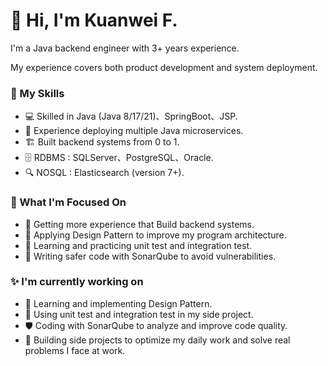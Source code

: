 # 👋 Hi, I'm Kuanwei F.

I'm a Java backend engineer with 3+ years experience.

My experience covers both product development and system deployment.

### 🔧 My Skills

- 💻 Skilled in Java (Java 8/17/21)、SpringBoot、JSP.
- 🧩 Experience deploying multiple Java microservices.
- 🏗️ Built backend systems from 0 to 1.
- 🗄️ RDBMS : SQLServer、PostgreSQL、Oracle.
- 🔍 NOSQL : Elasticsearch (version 7+).

### 🧠 What I'm Focused On

- 🚀 Getting more experience that Build backend systems.
- 🧱 Applying Design Pattern to improve my program architecture.
- 🧪 Learning and practicing unit test and integration test.
- 🔐 Writing safer code with SonarQube to avoid vulnerabilities.

### ✨ I'm currently working on
- 📘 Learning and implementing Design Pattern.
- 🧫 Using unit test and integration test in my side project.
- 🛡️ Coding with SonarQube to analyze and improve code quality.
- 🧰 Building side projects to optimize my daily work and solve real problems I face at work.

<!--
**kuanwei0822/kuanwei0822** is a ✨ _special_ ✨ repository because its `README.md` (this file) appears on your GitHub profile.

Here are some ideas to get you started:

- 🔭 I’m currently working on ...
- 🌱 I’m currently learning ...
- 👯 I’m looking to collaborate on ...
- 🤔 I’m looking for help with ...
- 💬 Ask me about ...
- 📫 How to reach me: ...
- 😄 Pronouns: ...
- ⚡ Fun fact: ...
-->
